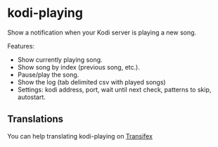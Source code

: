 # kodi-playing
Show a notification when your Kodi server is playing a new song.

Features:

* Show currently playing song.
* Show song by index (previous song, etc.).
* Pause/play the song.
* Show the log (tab delimited csv with played songs)
* Settings: kodi address, port, wait until next check, patterns to skip, autostart.

## Translations
You can help translating kodi-playing on [Transifex](https://www.transifex.com/abalfoort/kodi-playing)
